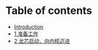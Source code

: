 # Table of contents

* [Introduction](README.md)
* [1 准备工作](ch1/1.1-os-elephant-dev.md)
* [2 龙芯启动，向内核迈进](2-long-xin-qi-dong-xiang-nei-he-mai-jin.md)
